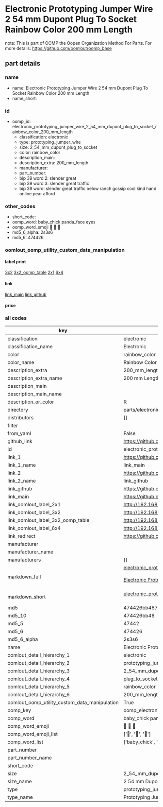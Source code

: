 # Electronic Prototyping Jumper Wire 2 54 mm Dupont Plug To Socket Rainbow Color 200 mm Length  

note: This is part of OOMP the Oopen Organization Method For Parts. For more details: https://github.com/oomlout/oomp_base

##  part details
  







### name
* name: Electronic Prototyping Jumper Wire 2 54 mm Dupont Plug To Socket Rainbow Color 200 mm Length
* name_short: 
### id
* oomp_id: electronic_prototyping_jumper_wire_2_54_mm_dupont_plug_to_socket_rainbow_color_200_mm_length
  * classification: electronic
  * type: prototyping_jumper_wire
  * size: 2_54_mm_dupont_plug_to_socket
  * color: rainbow_color
  * description_main: 
  * description_extra: 200_mm_length
  * manufacturer: 
  * part_number: 
  * bip 39 word 2: slender great
  * bip 39 word 3: slender great traffic
  * bip 39 word: slender great traffic below ranch gossip cool kind hand online pear afford

### other_codes
* short_code: 
* oomp_word: baby_chick panda_face eyes
* oomp_word_emoji :baby_chick: :panda_face: :eyes:
* md5_6_alpha: 2s3s6
* md5_6: 474426






### oomlout_oomp_utility_custom_data_manipulation
#### label print
[3x2](http://192.168.1.245:1112/?label=oomp%202s3s6)
[3x2_oomp_table](http://192.168.1.108:1112/?label=oomp%202s3s6)
[2x1](http://192.168.1.242:1112/?label=oomp%202s3s6)
[6x4](http://192.168.1.55:1112/?label=oomp%202s3s6)    

#### link

[link_main](https://github.com/oomlout/oomlout_oomp_version_1_messy/tree/main/parts/electronic_prototyping_jumper_wire_2_54_mm_dupont_plug_to_socket_rainbow_color_200_mm_length) [link_github](https://github.com/oomlout/oomlout_oomp_version_1_messy/tree/main/parts/electronic_prototyping_jumper_wire_2_54_mm_dupont_plug_to_socket_rainbow_color_200_mm_length)                             

#### price







### all codes 
| key | value |  
| --- | --- |  
| classification | electronic |  
| classification_name | Electronic |  
| color | rainbow_color |  
| color_name | Rainbow Color |  
| description_extra | 200_mm_length |  
| description_extra_name | 200 mm Length |  
| description_main |  |  
| description_main_name |  |  
| description_or_color | R  |  
| directory | parts/electronic_prototyping_jumper_wire_2_54_mm_dupont_plug_to_socket_rainbow_color_200_mm_length |  
| distributors | [] |  
| filter |  |  
| from_yaml | False |  
| github_link | https://github.com/oomlout/oomlout_oomp_part_src/tree/main/parts/electronic_prototyping_jumper_wire_2_54_mm_dupont_plug_to_socket_rainbow_color_200_mm_length |  
| id | electronic_prototyping_jumper_wire_2_54_mm_dupont_plug_to_socket_rainbow_color_200_mm_length |  
| link_1 | https://github.com/oomlout/oomlout_oomp_version_1_messy/tree/main/parts/electronic_prototyping_jumper_wire_2_54_mm_dupont_plug_to_socket_rainbow_color_200_mm_length |  
| link_1_name | link_main |  
| link_2 | https://github.com/oomlout/oomlout_oomp_version_1_messy/tree/main/parts/electronic_prototyping_jumper_wire_2_54_mm_dupont_plug_to_socket_rainbow_color_200_mm_length |  
| link_2_name | link_github |  
| link_github | https://github.com/oomlout/oomlout_oomp_version_1_messy/tree/main/parts/electronic_prototyping_jumper_wire_2_54_mm_dupont_plug_to_socket_rainbow_color_200_mm_length |  
| link_main | https://github.com/oomlout/oomlout_oomp_version_1_messy/tree/main/parts/electronic_prototyping_jumper_wire_2_54_mm_dupont_plug_to_socket_rainbow_color_200_mm_length |  
| link_oomlout_label_2x1 | http://192.168.1.242:1112/?label=oomp%202s3s6 |  
| link_oomlout_label_3x2 | http://192.168.1.245:1112/?label=oomp%202s3s6 |  
| link_oomlout_label_3x2_oomp_table | http://192.168.1.108:1112/?label=oomp%202s3s6 |  
| link_oomlout_label_6x4 | http://192.168.1.55:1112/?label=oomp%202s3s6 |  
| link_redirect | https://github.com/oomlout/oomlout_oomp_version_1_messy/tree/main/parts/electronic_prototyping_jumper_wire_2_54_mm_dupont_plug_to_socket_rainbow_color_200_mm_length |  
| manufacturer |  |  
| manufacturer_name |  |  
| manufacturers | [] |  
| markdown_full | [electronic_prototyping_jumper_wire_2_54_mm_dupont_plug_to_socket_rainbow_color_200_mm_length](none)<br>[](none)<br>[Electronic Prototyping Jumper Wire 2 54 Mm Dupont Plug To Socket Rainbow Color 200 Mm Length](none)<br><br> |  
| markdown_short | [electronic_prototyping_jumper_wire_2_54_mm_dupont_plug_to_socket_rainbow_color_200_mm_length](none)<br><br> |  
| md5 | 474426bb467a85f993d8c14dcd998e5a |  
| md5_10 | 474426bb46 |  
| md5_5 | 47442 |  
| md5_6 | 474426 |  
| md5_6_alpha | 2s3s6 |  
| name | Electronic Prototyping Jumper Wire 2 54 mm Dupont Plug To Socket Rainbow Color 200 mm Length |  
| oomlout_detail_hierarchy_1 | electronic |  
| oomlout_detail_hierarchy_2 | prototyping_jumper_wire |  
| oomlout_detail_hierarchy_3 | 2_54_mm_dupont |  
| oomlout_detail_hierarchy_4 | plug_to_socket |  
| oomlout_detail_hierarchy_5 | rainbow_color |  
| oomlout_detail_hierarchy_6 | 200_mm_length |  
| oomlout_oomp_utility_custom_data_manipulation | True |  
| oomp_key | oomp_electronic_prototyping_jumper_wire_2_54_mm_dupont_plug_to_socket_rainbow_color_200_mm_length |  
| oomp_word | baby_chick panda_face eyes |  
| oomp_word_emoji | :baby_chick: :panda_face: :eyes: |  
| oomp_word_emoji_list | [':baby_chick:', ':panda_face:', ':eyes:'] |  
| oomp_word_list | ['baby_chick', 'panda_face', 'eyes'] |  
| part_number |  |  
| part_number_name |  |  
| short_code |  |  
| size | 2_54_mm_dupont_plug_to_socket |  
| size_name | 2 54 mm Dupont Plug To Socket |  
| type | prototyping_jumper_wire |  
| type_name | Prototyping Jumper Wire |  
